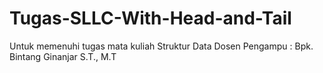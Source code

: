 # Tugas-SLLC-With-Head-and-Tail
Untuk memenuhi tugas mata kuliah Struktur Data
Dosen Pengampu : Bpk. Bintang Ginanjar S.T., M.T
